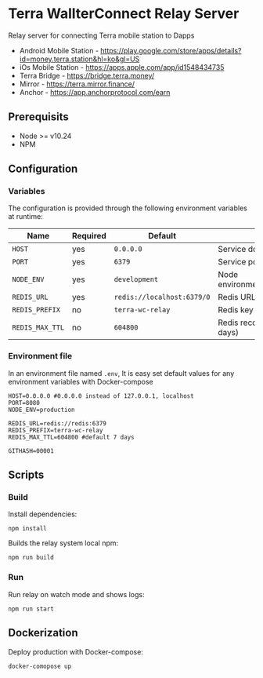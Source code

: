 # Terra WallterConnect Relay Server


Relay server for connecting Terra mobile station to Dapps 

- Android Mobile Station - https://play.google.com/store/apps/details?id=money.terra.station&hl=ko&gl=US
- iOs Mobile Station - https://apps.apple.com/app/id1548434735
- Terra Bridge - https://bridge.terra.money/
- Mirror - https://terra.mirror.finance/
- Anchor - https://app.anchorprotocol.com/earn


## Prerequisits

- Node >= v10.24
- NPM


## Configuration

### Variables

The configuration is provided through the following environment variables at runtime:

| Name | Required | Default | Description |
| ---- | -------- | ------- | ----------- |
| `HOST` | yes | `0.0.0.0` | Service domain | 
| `PORT` | yes | `6379` | Service port |
| `NODE_ENV` | yes  | `development` | Node environment(development/production) |
| `REDIS_URL` | yes  | `redis://localhost:6379/0` | Redis URL (redis://host[:port]][/db]) |
| `REDIS_PREFIX` | no  | `terra-wc-relay` | Redis key prefix  |
| `REDIS_MAX_TTL` | no  | `604800` | Redis record expire second (default 7 days) |


### Environment file

In an environment file named `.env`, It is easy set default values for any environment variables with Docker-compose
```
HOST=0.0.0.0 #0.0.0.0 instead of 127.0.0.1, localhost
PORT=8080
NODE_ENV=production

REDIS_URL=redis://redis:6379
REDIS_PREFIX=terra-wc-relay
REDIS_MAX_TTL=604800 #default 7 days

GITHASH=00001
```

## Scripts

### Build

Install dependencies:

```
npm install
```

Builds the relay system local npm:

```
npm run build
```

### Run

Run relay on watch mode and shows logs:

```
npm run start
```

## Dockerization

Deploy production with Docker-compose:

```
docker-comopose up
```
